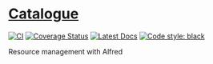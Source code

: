 # [Catalogue](https://github.com/wesselb/catalogue)

[![CI](https://github.com/wesselb/catalogue/workflows/CI/badge.svg?branch=master)](https://github.com/wesselb/catalogue/actions?query=workflow%3ACI)
[![Coverage Status](https://coveralls.io/repos/github/wesselb/catalogue/badge.svg?branch=master&service=github)](https://coveralls.io/github/wesselb/catalogue?branch=master)
[![Latest Docs](https://img.shields.io/badge/docs-latest-blue.svg)](https://wesselb.github.io/catalogue)
[![Code style: black](https://img.shields.io/badge/code%20style-black-000000.svg)](https://github.com/psf/black)

Resource management with Alfred
